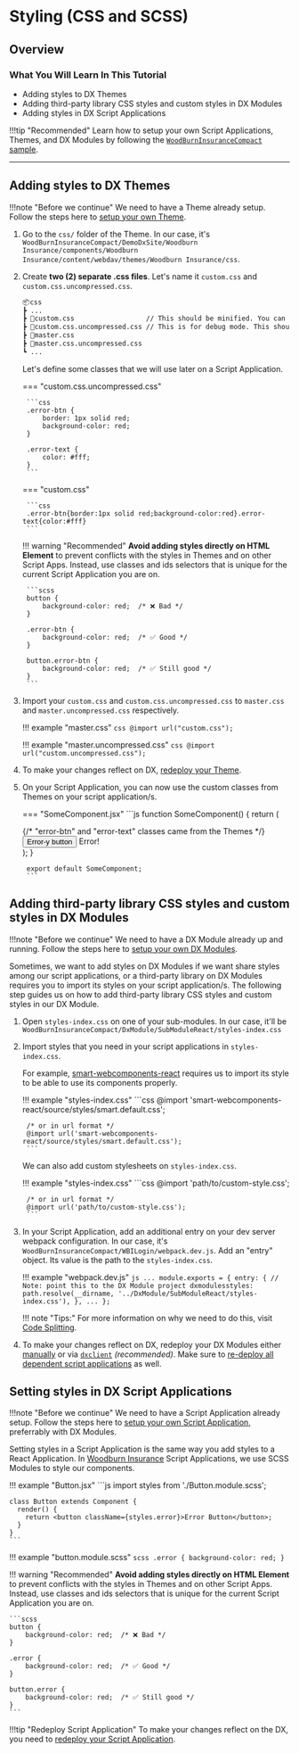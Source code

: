 # Styling (CSS and SCSS)

## Overview

### What You Will Learn In This Tutorial
 - Adding styles to DX Themes
 - Adding third-party library CSS styles and custom styles in DX Modules
 - Adding styles in DX Script Applications

!!!tip "Recommended"
    Learn how to setup your own Script Applications, Themes, and DX Modules by following the [`WoodBurnInsuranceCompact` sample](https://github.com/HCL-TECH-SOFTWARE/DX-Modules-and-ScriptApps).

---

<!-- ### How To Build and Deploy Script Applications
!!!tip "Build and Deploy Script Applications"
    Follow the steps [here](../../common-setup/build-and-deploy/build_and_deploy_scriptapps.md).

### How to Build and Deploy DX Modules
!!!tip "Build and Deploy DX Modules"
    Follow the steps [here](../../common-setup//build-and-deploy/build_and_deploy_dx_modules.md).

### How to Build and Deploy Themes
!!!tip "Build and Deploy Themes"
    Follow the steps [here](./import_export_site/export_theme.md).


--- -->

## Adding styles to DX Themes

!!!note "Before we continue"
    We need to have a Theme already setup. Follow the steps here to [setup your own Theme](import_export_site/manual_export_theme.md).

1. Go to the `css/` folder of the Theme. In our case, it's `WoodBurnInsuranceCompact/DemoDxSite/Woodburn Insurance/components/Woodburn Insurance/content/webdav/themes/Woodburn Insurance/css`.

2. Create **two (2) separate .css files**. Let's name it `custom.css` and `custom.css.uncompressed.css`.

    ```txt
    📦css
    ┣ ...
    ┣ 📜custom.css                  // This should be minified. You can use a minifier online.
    ┣ 📜custom.css.uncompressed.css // This is for debug mode. This should not be compressed.
    ┣ 📜master.css
    ┣ 📜master.css.uncompressed.css
    ┗ ...
    ```

    Let's define some classes that we will use later on a Script Application.

    === "custom.css.uncompressed.css"

        ```css
        .error-btn {
            border: 1px solid red;
            background-color: red;    
        }

        .error-text {
            color: #fff;
        }
        ```

    === "custom.css"
        
        ```css
        .error-btn{border:1px solid red;background-color:red}.error-text{color:#fff}
        ```

    !!! warning "Recommended"
        **Avoid adding styles directly on HTML Element** to prevent conflicts with the styles in Themes and on other Script Apps. Instead, use classes and ids selectors that is unique for the current Script Application you are on.

        ```scss
        button {
            background-color: red;  /* ❌ Bad */
        }

        .error-btn {
            background-color: red;  /* ✅ Good */
        }

        button.error-btn {
            background-color: red;  /* ✅ Still good */
        }
        ```

3. Import your `custom.css` and `custom.css.uncompressed.css` to `master.css` and `master.uncompressed.css` respectively.
   
    !!! example "master.css"
        ```css
        @import url("custom.css");
        ```

    !!! example "master.uncompressed.css"
        ```css
        @import url("custom.uncompressed.css");
        ```

4. To make your changes reflect on DX, [redeploy your Theme](import_export_site/import_theme.md).

5. On your Script Application, you can now use the custom classes from Themes on your script application/s.

    === "SomeComponent.jsx"
        ```js
        function SomeComponent() {
            return (
                <div>
                    {/* "error-btn" and "error-text" classes came from the Themes */}
                    <button class="error-btn">Error-y button</button>
                    <span class="error-text">Error!</span>
                </div>
            );
        }

        export default SomeComponent;
        ```



## Adding third-party library CSS styles and custom styles in DX Modules

!!!note "Before we continue"
    We need to have a DX Module already up and running. Follow the steps here to [setup your own DX Modules](../common-setup/optimized-scriptapps/dependencies_as_module.md).

Sometimes, we want to add styles on DX Modules if we want share styles among our script applications, or a third-party library on DX Modules requires you to import its styles on your script application/s. The following step guides us on how to add third-party library CSS styles and custom styles in our DX Module.

1. Open `styles-index.css` on one of your sub-modules. In our case, it'll be `WoodBurnInsuranceCompact/DxModule/SubModuleReact/styles-index.css`

2. Import styles that you need in your script applications in `styles-index.css`.

    For example, [smart-webcomponents-react](https://www.npmjs.com/package/smart-webcomponents-react) requires us to import its style to be able to use its components properly.

    !!! example "styles-index.css"
        ```css
        @import 'smart-webcomponents-react/source/styles/smart.default.css';
        
        /* or in url format */
        @import url('smart-webcomponents-react/source/styles/smart.default.css');
        ```
    
    We can also add custom stylesheets on `styles-index.css`.

    !!! example "styles-index.css"
        ```css
        @import 'path/to/custom-style.css';
        
        /* or in url format */
        @import url('path/to/custom-style.css');
        ```

3. In your Script Application, add an additional entry on your dev server webpack configuration. In our case, it's `WoodBurnInsuranceCompact/WBILogin/webpack.dev.js`. Add an "entry" object. Its value is the path to the `styles-index.css`.

    !!! example "webpack.dev.js"
        ```js
        ...
        module.exports = {
            entry: {
                // Note: point this to the DX Module project
                dxmodulesstyles: path.resolve(__dirname, '../DxModule/SubModuleReact/styles-index.css'),
            },
            ...
        };
        ```

    !!! note "Tips:"
        For more information on why we need to do this, visit [Code Splitting](code_splitting.md).

4. To make your changes reflect on DX, redeploy your DX Modules either [manually](../common-setup/build-and-deploy/manual_ear_upload.md) or via [`dxclient`](../common-setup/build-and-deploy/build_and_deploy_dx_modules.md) *(recommended)*. Make sure to [re-deploy all dependent script applications](../common-setup/build-and-deploy/build_and_deploy_scriptapps.md) as well.

## Setting styles in DX Script Applications

!!!note "Before we continue"
    We need to have a Script Application already setup. Follow the steps here to [setup your own Script Application](../common-setup/optimized-scriptapps/sharing_dependencies.md), preferrably with DX Modules.

Setting styles in a Script Application is the same way you add styles to a React Application. In [Woodburn Insurance](../samples/woodburn_insurance_demo/index.md) Script Applications, we use SCSS Modules to style our components.

!!! example "Button.jsx" 
    ```js
    import styles from './Button.module.scss';

    class Button extends Component {
      render() {
        return <button className={styles.error}>Error Button</button>;
      }
    }
    ```

!!! example "button.module.scss" 
    ```scss
    .error {
        background-color: red;
    }
    ```

!!! warning "Recommended"
    **Avoid adding styles directly on HTML Element** to prevent conflicts with the styles in Themes and on other Script Apps. Instead, use classes and ids selectors that is unique for the current Script Application you are on.

    ```scss
    button {
        background-color: red;  /* ❌ Bad */
    }

    .error {
        background-color: red;  /* ✅ Good */
    }

    button.error {
        background-color: red;  /* ✅ Still good */
    }
    ```

!!!tip "Redeploy Script Application"
    To make your changes reflect on the DX, you need to [redeploy your Script Application](../common-setup/build-and-deploy/build_and_deploy_scriptapps.md).